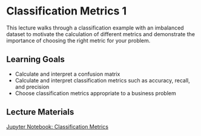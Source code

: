 # Classification Metrics 1

This lecture walks through a classification example with an imbalanced dataset to motivate the calculation of different metrics and demonstrate the importance of choosing the right metric for your problem.

## Learning Goals

* Calculate and interpret a confusion matrix
* Calculate and interpret classification metrics such as accuracy, recall, and precision
* Choose classification metrics appropriate to a business problem

## Lecture Materials

[Jupyter Notebook: Classification Metrics](classification_metrics.ipynb)
